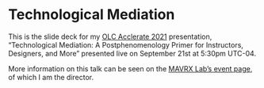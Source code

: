 Technological Mediation
================

This is the slide deck for my [OLC Acclerate
2021](https://onlinelearningconsortium.org/attend-2021/accelerate/)
presentation, “Technological Mediation: A Postphenomenology Primer for
Instructors, Designers, and More” presented live on September 21st at
5:30pm UTC-04.

More information on this talk can be seen on the [MAVRX Lab’s event
page](https://mavrxlab.org/event/ac21/), of which I am the director.
